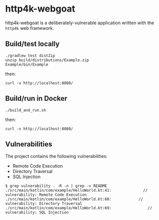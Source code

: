 # http4k-webgoat

http4k-webgoat is a deliberately-vulnerable application written with the `http4k` web framework.

## Build/test locally

```shell script
./gradlew test distZip
unzip build/distributions/Example.zip
Example/bin/Example
```

then:
```shell script
curl -v http://localhost:8080/
```

## Build/run in Docker

```shell script
./build_and_run.sh
```

then:
```shell script
curl -v http://localhost:8080/
```

## Vulnerabilities

The project contains the following vulnerabilities:

- Remote Code Execution
- Directory Traversal
- SQL Injection

```
$ grep vulnerability . -R -n | grep -v README
./src/main/kotlin/com/example/HelloWorld.kt:41:              // vulnerability: Remote Code Execution
./src/main/kotlin/com/example/HelloWorld.kt:60:            // vulnerability: Directory Traversal
./src/main/kotlin/com/example/HelloWorld.kt:69:                // vulnerability: SQL Injection
```

